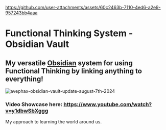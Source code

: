 
https://github.com/user-attachments/assets/60c2463b-7110-4ed6-a2e9-957243bb4aaa
# Functional Thinking System - Obsidian Vault

## My versatile [Obsidian](https://obsidian.md/) system for using Functional Thinking by linking anything to everything!

![avephax-obsidian-vault-update-august-7th-2024](https://github.com/user-attachments/assets/1dae1904-3f20-402f-b26d-8ed96c954232)

### Video Showcase here: https://www.youtube.com/watch?v=y1dbwSbXggg

My approach to learning the world around us.
